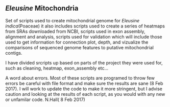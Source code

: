 ## _Eleusine_ Mitochondria

Set of scripts used to create mitochondrial genome for _Eleusine indica_(Poaceae) it also includes scripts used to create a series of heatmaps from SRAs downloaded from NCBI, scripts used in exon assembly, alignment and analysis, scripts used for validation which will include those used to get information for connection plot, depth, and vizualize the comparisons of sequenced genome features to putative mitochondrial contigs.  

I have divided srcripts up based on parts of the project they were used for, such as cleaning, heatmap, exon_assembly etc...

A word about errors. Most of these scripts are programed to throw few errors be careful with file format and make sure the results are sane (8 Feb 2017). I will work to update the code to make it more stringent, but I advise caution and looking at the results of each script, as you would with any new or unfamilar code. 
N.Hall( 8 Feb 2017)
 
